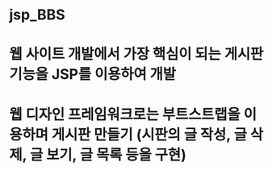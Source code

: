 # jsp_BBS

# 웹 사이트 개발에서 가장 핵심이 되는 게시판 기능을 JSP를 이용하여 개발 
# 웹 디자인 프레임워크로는 부트스트랩을 이용하며 게시판 만들기 (시판의 글 작성, 글 삭제, 글 보기, 글 목록 등을 구현)
